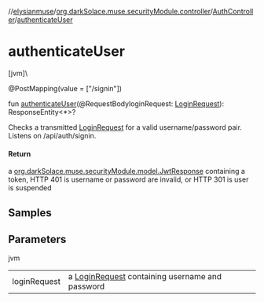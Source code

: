 //[elysianmuse](../../../index.md)/[org.darkSolace.muse.securityModule.controller](../index.md)/[AuthController](index.md)/[authenticateUser](authenticate-user.md)

# authenticateUser

[jvm]\

@PostMapping(value = ["/signin"])

fun [authenticateUser](authenticate-user.md)(@RequestBodyloginRequest: [LoginRequest](../../org.darkSolace.muse.securityModule.model/-login-request/index.md)): ResponseEntity&lt;*&gt;?

Checks a transmitted [LoginRequest](../../org.darkSolace.muse.securityModule.model/-login-request/index.md) for a valid username/password pair. Listens on /api/auth/signin.

#### Return

a [org.darkSolace.muse.securityModule.model.JwtResponse](../../org.darkSolace.muse.securityModule.model/-jwt-response/index.md) containing a token, HTTP 401 is username or password are invalid, or HTTP 301 is user is suspended

## Samples

## Parameters

jvm

| | |
|---|---|
| loginRequest | a [LoginRequest](../../org.darkSolace.muse.securityModule.model/-login-request/index.md) containing username and password |
